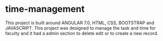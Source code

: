 # time-management
This project is built around ANGULAR 7.0, HTML, CSS, BOOTSTRAP and JAVASCRIPT. This project was designed to manage the task and time for faculty and it had a admin section to delete edit or to create a new record.
